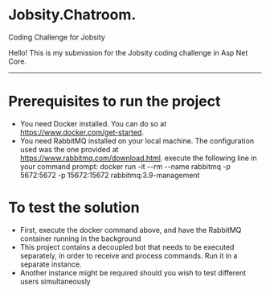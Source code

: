 # Jobsity.Chatroom.
Coding Challenge for Jobsity

Hello! This is my submission for the Jobsity coding challenge in Asp Net Core.

-------------------------------------------------------------------------------------------------

# Prerequisites to run the project
- You need Docker installed. You can do so at https://www.docker.com/get-started.
- You need RabbitMQ installed on your local machine. The configuration used was the one provided at https://www.rabbitmq.com/download.html. 
  execute the following line in your command prompt: docker run -it --rm --name rabbitmq -p 5672:5672 -p 15672:15672 rabbitmq:3.9-management

# To test the solution
- First, execute the docker command above, and have the RabbitMQ container running in the background
- This project contains a decoupled bot that needs to be executed separately, in order to receive and process commands. Run it in a separate instance.
- Another instance might be required should you wish to test different users simultaneously
